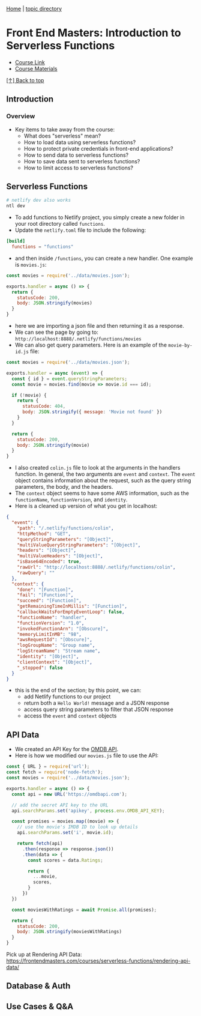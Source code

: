[Home][home] | [topic directory][topic-directory]

[home]: https://github.com/coolinmc6/front-end-dev
[topic-directory]: https://github.com/coolinmc6/front-end-dev/tree/master/netlify

<a id="top"></a>

# Front End Masters: Introduction to Serverless Functions

- [Course Link](https://frontendmasters.com/courses/serverless-functions/)
- [Course Materials](https://github.com/jlengstorf/frontendmasters-serverless)

[[↑] Back to top](#top)

## Introduction

### Overview

- Key items to take away from the course:
  - What does "serverless" mean?
  - How to load data using serverless functions?
  - How to protect private credentials in front-end applications?
  - How to send data to serverless functions?
  - How to save data sent to serverless functions?
  - How to limit access to serverless functions?

## Serverless Functions

```sh
# netlify dev also works
ntl dev
```

- To add functions to Netlify project, you simply create a new folder in your root directory called `functions`.
- Update the `netlify.toml` file to include the following:

```toml
[build]
  functions = "functions"
```
- and then inside `/functions`, you can create a new handler. One example is `movies.js`:

```js
const movies = require('../data/movies.json');

exports.handler = async () => {
  return {
    statusCode: 200,
    body: JSON.stringify(movies)
  }
}
```
- here we are importing a json file and then returning it as a response.
- We can see the page by going to: `http://localhost:8888/.netlify/functions/movies`
- We can also get query parameters. Here is an example of the `movie-by-id.js` file:

```js
const movies = require('../data/movies.json');

exports.handler = async (event) => {
  const { id } = event.queryStringParameters;
  const movie = movies.find(movie => movie.id === id);

  if (!movie) {
    return {
      statusCode: 404,
      body: JSON.stringify({ message: 'Movie not found' })
    }
  }

  return {
    statusCode: 200,
    body: JSON.stringify(movie)
  }
}
```

- I also created `colin.js` file to look at the arguments in the handlers function. In general, the two arguments are `event` and `context`. The `event` object contains information about the request, such as the query string parameters, the body, and the headers. 
- The `context` object seems to have some AWS information, such as the `functionName`, `functionVersion`, and `identity`.
- Here is a cleaned up version of what you get in localhost:

```json
{
  "event": {
    "path": "/.netlify/functions/colin",
    "httpMethod": "GET",
    "queryStringParameters": "[Object]",
    "multiValueQueryStringParameters": "[Object]",
    "headers": "[Object]",
    "multiValueHeaders": "[Object]",
    "isBase64Encoded": true,
    "rawUrl": "http://localhost:8888/.netlify/functions/colin",
    "rawQuery": ""
  },
  "context": {
    "done": "[Function]",
    "fail": "[Function]",
    "succeed": "[Function]",
    "getRemainingTimeInMillis": "[Function]",
    "callbackWaitsForEmptyEventLoop": false,
    "functionName": "handler",
    "functionVersion": "1.0",
    "invokedFunctionArn": "[Obscure]",
    "memoryLimitInMB": "98",
    "awsRequestId": "[Obscure]",
    "logGroupName": "Group name",
    "logStreamName": "Stream name",
    "identity": "[Object]",
    "clientContext": "[Object]",
    "_stopped": false
  }
}
```
- this is the end of the section; by this point, we can:
  - add Netlify functions to our project
  - return both a `Hello World!` message and a JSON response
  - access query string parameters to filter that JSON response
  - access the `event` and `context` objects

## API Data

- We created an API Key for the [OMDB API](http://www.omdbapi.com/).
- Here is how we modified our `movies.js` file to use the API:

```js
const { URL } = require('url');
const fetch = require('node-fetch');
const movies = require('../data/movies.json');

exports.handler = async () => {
  const api = new URL('https://omdbapi.com');

  // add the secret API key to the URL
  api.searchParams.set('apikey', process.env.OMDB_API_KEY);

  const promises = movies.map((movie) => {
    // use the movie's IMDB ID to look up details
    api.searchParams.set('i', movie.id);

    return fetch(api)
      .then(response => response.json())
      .then(data => {
        const scores = data.Ratings;

        return {
          ...movie, 
          scores,
        }
      })
  })

  const moviesWithRatings = await Promise.all(promises);

  return {
    statusCode: 200,
    body: JSON.stringify(moviesWithRatings)
  }
}
```

Pick up at Rendering API Data: https://frontendmasters.com/courses/serverless-functions/rendering-api-data/

## Database & Auth

## Use Cases & Q&A
